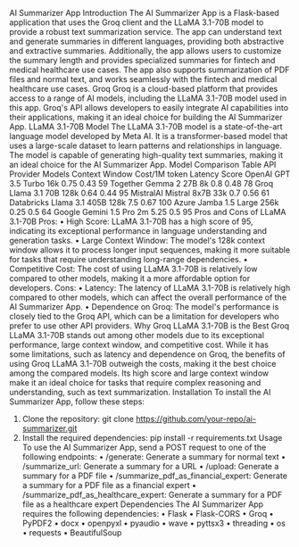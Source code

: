 AI Summarizer App
Introduction
The AI Summarizer App is a Flask-based application that uses the Groq client and the LLaMA 3.1-70B model to provide a robust text summarization service. The app can understand text and generate summaries in different languages, providing both abstractive and extractive summaries. Additionally, the app allows users to customize the summary length and provides specialized summaries for fintech and medical healthcare use cases. The app also supports summarization of PDF files and normal text, and works seamlessly with the fintech and medical healthcare use cases.
Groq
Groq is a cloud-based platform that provides access to a range of AI models, including the LLaMA 3.1-70B model used in this app. Groq's API allows developers to easily integrate AI capabilities into their applications, making it an ideal choice for building the AI Summarizer App.
LLaMA 3.1-70B Model
The LLaMA 3.1-70B model is a state-of-the-art language model developed by Meta AI. It is a transformer-based model that uses a large-scale dataset to learn patterns and relationships in language. The model is capable of generating high-quality text summaries, making it an ideal choice for the AI Summarizer App.
Model Comparison Table
API Provider	Models	Context Window	Cost/1M token	Latency	Score
OpenAI	GPT 3.5 Turbo	16k	0.75	0.43	59
Together	Gemma 2 27B	8k	0.8	0.48	78
Groq	Llama 3.1 70B	128k	0.64	0.44	95
MistralAI	Mistral 8x7B	33k	0.7	0.56	61
Databricks	Llama 3.1 405B	128k	7.5	0.67	100
Azure	Jamba 1.5 Large	256k	0.25	0.5	64
Google	Gemini 1.5 Pro	2m	5.25	0.5	95
Pros and Cons of LLaMA 3.1-70B
Pros:
•	High Score: LLaMA 3.1-70B has a high score of 95, indicating its exceptional performance in language understanding and generation tasks.
•	Large Context Window: The model's 128k context window allows it to process longer input sequences, making it more suitable for tasks that require understanding long-range dependencies.
•	Competitive Cost: The cost of using LLaMA 3.1-70B is relatively low compared to other models, making it a more affordable option for developers.
Cons:
•	Latency: The latency of LLaMA 3.1-70B is relatively high compared to other models, which can affect the overall performance of the AI Summarizer App.
•	Dependence on Groq: The model's performance is closely tied to the Groq API, which can be a limitation for developers who prefer to use other API providers.
Why Groq LLaMA 3.1-70B is the Best
Groq LLaMA 3.1-70B stands out among other models due to its exceptional performance, large context window, and competitive cost. While it has some limitations, such as latency and dependence on Groq, the benefits of using Groq LLaMA 3.1-70B outweigh the costs, making it the best choice among the compared models. Its high score and large context window make it an ideal choice for tasks that require complex reasoning and understanding, such as text summarization.
Installation
To install the AI Summarizer App, follow these steps:
1.	Clone the repository: git clone https://github.com/your-repo/ai-summarizer.git
2.	Install the required dependencies: pip install -r requirements.txt
Usage
To use the AI Summarizer App, send a POST request to one of the following endpoints:
•	/generate: Generate a summary for normal text
•	/summarize_url: Generate a summary for a URL
•	/upload: Generate a summary for a PDF file
•	/summarize_pdf_as_financial_expert: Generate a summary for a PDF file as a financial expert
•	/summarize_pdf_as_healthcare_expert: Generate a summary for a PDF file as a healthcare expert
Dependencies
The AI Summarizer App requires the following dependencies:
•	Flask
•	Flask-CORS
•	Groq
•	PyPDF2
•	docx
•	openpyxl
•	pyaudio
•	wave
•	pyttsx3
•	threading
•	os
•	requests
•	BeautifulSoup


